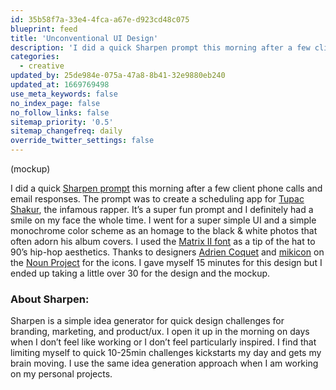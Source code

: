 ```yaml
---
id: 35b58f7a-33e4-4fca-a67e-d923cd48c075
blueprint: feed
title: 'Unconventional UI Design'
description: 'I did a quick Sharpen prompt this morning after a few client phone calls and email responses. The prompt was to create a scheduling app for Tupac Shakur, the infamous rapper.'
categories:
  - creative
updated_by: 25de984e-075a-47a8-8b41-32e9880eb240
updated_at: 1669769498
use_meta_keywords: false
no_index_page: false
no_follow_links: false
sitemap_priority: '0.5'
sitemap_changefreq: daily
override_twitter_settings: false
---
```

(mockup)

I did a quick [Sharpen prompt](https://sharpen.design/) this morning after a few client phone calls and email responses. The prompt was to create a scheduling app for [Tupac Shakur](https://2pac.com/us), the infamous rapper. It’s a super fun prompt and I definitely had a smile on my face the whole time. I went for a super simple UI and a simple monochrome color scheme as an homage to the black & white photos that often adorn his album covers. I used the [Matrix II font](https://fonts.adobe.com/fonts/matrix-ii) as a tip of the hat to 90’s hip-hop aesthetics. Thanks to designers [Adrien Coquet](https://thenounproject.com/coquet_adrien/) and [mikicon](https://thenounproject.com/mikicon/) on the [Noun Project](https://thenounproject.com/) for the icons. I gave myself 15 minutes for this design but I ended up taking a little over 30 for the design and the mockup.

### About Sharpen:
Sharpen is a simple idea generator for quick design challenges for branding, marketing, and product/ux. I open it up in the morning on days when I don’t feel like working or I don’t feel particularly inspired. I find that limiting myself to quick 10-25min challenges kickstarts my day and gets my brain moving. I use the same idea generation approach when I am working on my personal projects.